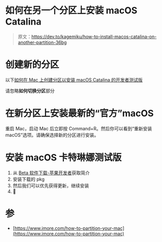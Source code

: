 # 如何在另一个分区上安装 macOS Catalina

> 原文：<https://dev.to/kagemiku/how-to-install-macos-catalina-on-another-partition-36bg>

# 创建新的分区

以下[如何在 Mac 上创建分区以安装 macOS Catalina 的开发者测试版](https://www.imore.com/how-to-partition-your-mac)

请忽略**如何切换分区**部分

# 在新分区上安装最新的“官方”macOS

重启 Mac，启动 Mac 后立即按 Command+R。然后你可以看到“重新安装 macOS”选项。请确保选择新的分区进行安装。

# 安装 macOS 卡特琳娜测试版

1.  从 [Beta 软件下载-苹果开发者](https://developer.apple.com/download/)获取简介
2.  安装下载的 pkg
3.  然后我们可以优先获得更新，继续安装
4.  🎉

# 参

*   [https://www.imore.com/how-to-partition-your-mac](https://www.imore.com/how-to-partition-your-mac)
